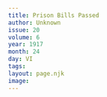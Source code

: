 ```yaml
---
title: Prison Bills Passed
author: Unknown
issue: 20
volume: 6
year: 1917
month: 24
day: VI
tags:
layout: page.njk
image:
---
```

